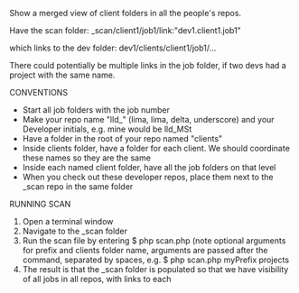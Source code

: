 Show a merged view of client folders in all the people's repos.

Have the scan folder: _scan/client1/job1/link:"dev1.client1.job1"

which links to the dev folder: dev1/clients/client1/job1/...


There could potentially be multiple links in the job folder, if two devs had a project with the same name.

CONVENTIONS

- Start all job folders with the job number
- Make your repo name "lld_" (lima, lima, delta, underscore) and your Developer initials, e.g. mine would be lld_MSt
- Have a folder in the root of your repo named "clients"
- Inside clients folder, have a folder for each client. We should coordinate these names so they are the same
- Inside each named client folder, have all the job folders on that level
- When you check out these developer repos, place them next to the _scan repo in the same folder


RUNNING SCAN

1. Open a terminal window
2. Navigate to the _scan folder
3. Run the scan file by entering
$ php scan.php
(note optional arguments for prefix and clients folder name, arguments are passed after the command, separated by spaces, e.g.
$ php scan.php myPrefix projects
4. The result is that the _scan folder is populated so that we have visibility of all jobs in all repos, with links to each



